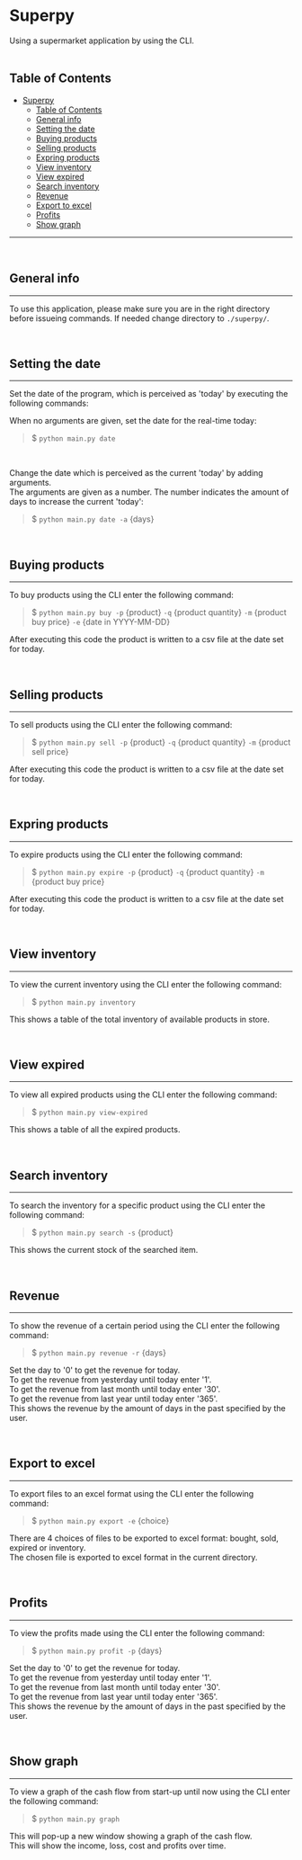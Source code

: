 # Superpy

Using a supermarket application by using the CLI.  
<br/>

Table of Contents
---
- [Superpy](#superpy)
  - [Table of Contents](#table-of-contents)
  - [General info](#general-info)
  - [Setting the date](#setting-the-date)
  - [Buying products](#buying-products)
  - [Selling products](#selling-products)
  - [Expring products](#expring-products)
  - [View inventory](#view-inventory)
  - [View expired](#view-expired)
  - [Search inventory](#search-inventory)
  - [Revenue](#revenue)
  - [Export to excel](#export-to-excel)
  - [Profits](#profits)
  - [Show graph](#show-graph)
---
<br/>

## General info
---
To use this application, please make sure you are in the right directory before issueing commands.
If needed change directory to `./superpy/`. 

<br/>

## Setting the date
---
Set the date of the program, which is perceived as 'today' by executing the following commands:  
  
When no arguments are given, set the date for the real-time today:
> $ `python main.py date`  

<br/>

Change the date which is perceived as the current 'today' by adding arguments.  
The arguments are given as a number. The number indicates the amount of days to increase the current 'today':  
> $ `python main.py date -a` {days}  

<br/>

## Buying products  
---
To buy products using the CLI enter the following command:  
> $ `python main.py buy -p` {product} `-q` {product quantity} `-m` {product buy price} `-e` {date in YYYY-MM-DD}  

After executing this code the product is written to a csv file at the date set for today.

<br/>

## Selling products 
--- 
To sell products using the CLI enter the following command:  
> $ `python main.py sell -p` {product} `-q` {product quantity} `-m` {product sell price}  

After executing this code the product is written to a csv file at the date set for today.

<br/>  

## Expring products 
--- 
To expire products using the CLI enter the following command:  
> $ `python main.py expire -p` {product} `-q` {product quantity} `-m` {product buy price}  

After executing this code the product is written to a csv file at the date set for today.

<br/>  

## View inventory 
--- 
To view the current inventory using the CLI enter the following command:  
> $ `python main.py inventory`  

This shows a table of the total inventory of available products in store. 

<br/>  

## View expired 
--- 
To view all expired products using the CLI enter the following command:  
> $ `python main.py view-expired`  

This shows a table of all the expired products. 

<br/>  

## Search inventory 
--- 
To search the inventory for a specific product using the CLI enter the following command:  
> $ `python main.py search -s` {product} 

This shows the current stock of the searched item. 

<br/>  

## Revenue 
--- 
To show the revenue of a certain period using the CLI enter the following command:  
> $ `python main.py revenue -r` {days} 

Set the day to '0' to get the revenue for today.  
To get the revenue from yesterday until today enter '1'.  
To get the revenue from last month until today enter '30'.  
To get the revenue from last year until today enter '365'.  
This shows the revenue by the amount of days in the past specified by the user.  

<br/>  

## Export to excel 
--- 
To export files to an excel format using the CLI enter the following command:  
> $ `python main.py export -e` {choice}  

There are 4 choices of files to be exported to excel format: bought, sold, expired or inventory.  
The chosen file is exported to excel format in the current directory.   

<br/>  

## Profits 
--- 
To view the profits made using the CLI enter the following command:  
> $ `python main.py profit -p` {days}  

Set the day to '0' to get the revenue for today.  
To get the revenue from yesterday until today enter '1'.  
To get the revenue from last month until today enter '30'.  
To get the revenue from last year until today enter '365'.  
This shows the revenue by the amount of days in the past specified by the user.  

<br/>  

## Show graph 
--- 
To view a graph of the cash flow from start-up until now using the CLI enter the following command:  
> $ `python main.py graph`  

This will pop-up a new window showing a graph of the cash flow.  
This will show the income, loss, cost and profits over time.